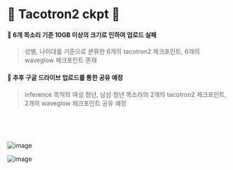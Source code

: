 # 🌰 Tacotron2 ckpt 🌰


#### 🔸 6개 목소리 기준 10GB 이상의 크기로 인하여 업로드 실패 
> 성별, 나이대를 기준으로 분류한 6개의 tacotron2 체크포인트, 6개의 waveglow 체크포인트 존재

#### 🔸 추후 구글 드라이브 업로드를 통한 공유 예정
> inference 목적의 여성 청년, 남성 청년 목소리의 2개의 tacotron2 체크포인트, 2개의 waveglow 체크포인트 공유 예정

<br/>
<br/>
<br/>


![image](https://github.com/Capstone-4Potato/ai-server/assets/112147135/b8e2bbee-a2d0-46ff-b1fc-19ceae21cff3)

![image](https://github.com/Capstone-4Potato/ai-server/assets/112147135/35e24b6e-5610-43c9-9fc5-fa45cce0ba6b)
